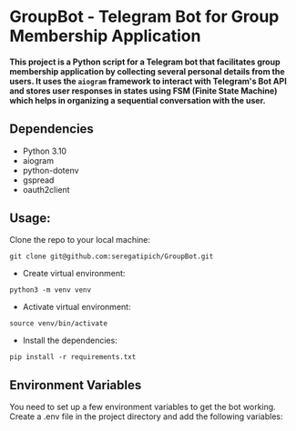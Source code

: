 # GroupBot - Telegram Bot for Group Membership Application

#### This project is a Python script for a Telegram bot that facilitates group membership application by collecting several personal details from the users. It uses the `aiogram` framework to interact with Telegram's Bot API and stores user responses in states using FSM (Finite State Machine) which helps in organizing a sequential conversation with the user.

## Dependencies

- Python 3.10
- aiogram
- python-dotenv
- gspread
- oauth2client

## Usage:

Clone the repo to your local machine:
```
git clone git@github.com:seregatipich/GroupBot.git
```
- Create virtual environment:
```
python3 -m venv venv
```
- Activate virtual environment:
```
source venv/bin/activate
```
- Install the dependencies:
```
pip install -r requirements.txt
```

## Environment Variables

You need to set up a few environment variables to get the bot working. Create a .env file in the project directory and add the following variables: